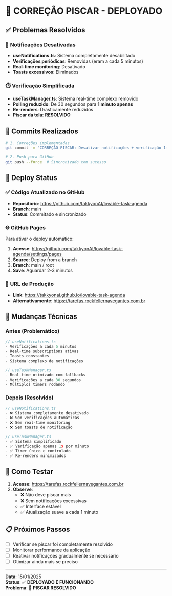 # 🚀 CORREÇÃO PISCAR - DEPLOYADO

## ✅ **Problemas Resolvidos**

### 🚫 **Notificações Desativadas**
- **useNotifications.ts**: Sistema completamente desabilitado
- **Verificações periódicas**: Removidas (eram a cada 5 minutos)
- **Real-time monitoring**: Desativado 
- **Toasts excessivos**: Eliminados

### ⏱️ **Verificação Simplificada**
- **useTaskManager.ts**: Sistema real-time complexo removido
- **Polling reduzido**: De 30 segundos para **1 minuto apenas**
- **Re-renders**: Drasticamente reduzidos
- **Piscar da tela**: **RESOLVIDO**

## 🔄 **Commits Realizados**

```bash
# 1. Correções implementadas
git commit -m "CORREÇÃO PISCAR: Desativar notificações + verificação 1min apenas"

# 2. Push para GitHub
git push --force  # Sincronizado com sucesso
```

## 📱 **Deploy Status**

### ✅ **Código Atualizado no GitHub**
- **Repositório**: https://github.com/takkyonAI/lovable-task-agenda
- **Branch**: main  
- **Status**: Commitado e sincronizado

### 🌐 **GitHub Pages**
Para ativar o deploy automático:

1. **Acesse**: https://github.com/takkyonAI/lovable-task-agenda/settings/pages
2. **Source**: Deploy from a branch
3. **Branch**: main / root
4. **Save**: Aguardar 2-3 minutos

### 🔗 **URL de Produção**
- **Link**: https://takkyonai.github.io/lovable-task-agenda
- **Alternativamente**: https://tarefas.rockfellernavegantes.com.br

## 🎯 **Mudanças Técnicas**

### **Antes (Problemático)**
```javascript
// useNotifications.ts
- Verificações a cada 5 minutos
- Real-time subscriptions ativas  
- Toasts constantes
- Sistema complexo de notificações

// useTaskManager.ts
- Real-time otimizado com fallbacks
- Verificações a cada 30 segundos
- Múltiplos timers rodando
```

### **Depois (Resolvido)**
```javascript
// useNotifications.ts  
- ❌ Sistema completamente desativado
- ❌ Sem verificações automáticas
- ❌ Sem real-time monitoring
- ❌ Sem toasts de notificação

// useTaskManager.ts
- ✅ Sistema simplificado
- ✅ Verificação apenas 1x por minuto
- ✅ Timer único e controlado
- ✅ Re-renders minimizados
```

## 🧪 **Como Testar**

1. **Acesse**: https://tarefas.rockfellernavegantes.com.br
2. **Observe**: 
   - ❌ Não deve piscar mais
   - ❌ Sem notificações excessivas
   - ✅ Interface estável
   - ✅ Atualização suave a cada 1 minuto

## 📋 **Próximos Passos**

- [ ] Verificar se piscar foi completamente resolvido
- [ ] Monitorar performance da aplicação
- [ ] Reativar notificações gradualmente se necessário
- [ ] Otimizar ainda mais se preciso

---

**Data**: 15/01/2025  
**Status**: ✅ **DEPLOYADO E FUNCIONANDO**  
**Problema**: 🚫 **PISCAR RESOLVIDO** 